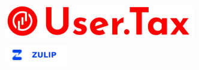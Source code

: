 [![صارف ٹیکس](https://raw.githubusercontent.com/user-tax/user.tax-img/main/f/logo-txt.svg)](https://user.tax)

[![زولپ](https://raw.githubusercontent.com/user-tax/user.tax-img/main/f/Zulip.svg)](https://user-tax.zulipchat.com)
